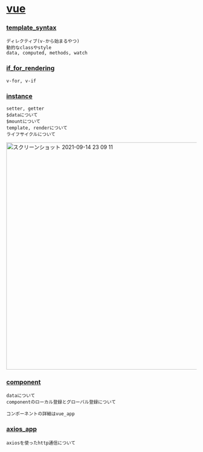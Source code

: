 # [vue](https://jp.vuejs.org/v2/guide/)
### [template_syntax](https://github.com/07130918/vue/tree/main/template_syntax)
    ディレクティブ(v-から始まるやつ)
    動的なclassやstyle
    data, computed, methods, watch

### [if_for_rendering](https://github.com/07130918/vue/tree/main/if_for_rendering)
    v-for, v-if

### [instance](https://github.com/07130918/vue/tree/main/instance)
    setter, getter
    $dataについて
    $mountについて
    template, renderについて
    ライフサイクルについて
<img width="600" alt="スクリーンショット 2021-09-14 23 09 11" src="https://user-images.githubusercontent.com/70265286/133273691-07fd5f96-d489-470b-984c-ecaa83631999.png">

### [component](https://github.com/07130918/vue/tree/main/component)
    dataについて
    componentのローカル登録とグローバル登録について

    コンポーネントの詳細はvue_app

### [axios_app](https://github.com/07130918/vue/tree/main/axios_app)
    axiosを使ったhttp通信について
    
